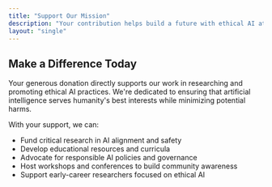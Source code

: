 ```yaml
---
title: "Support Our Mission"
description: "Your contribution helps build a future with ethical AI at its core"
layout: "single"
---
```


## Make a Difference Today

Your generous donation directly supports our work in researching and promoting ethical AI practices. We're dedicated to ensuring that artificial intelligence serves humanity's best interests while minimizing potential harms.

With your support, we can:

* Fund critical research in AI alignment and safety
* Develop educational resources and curricula 
* Advocate for responsible AI policies and governance
* Host workshops and conferences to build community awareness
* Support early-career researchers focused on ethical AI

